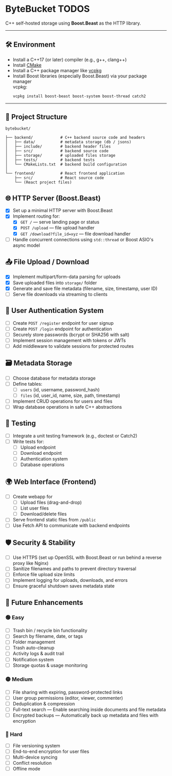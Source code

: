 # ByteBucket TODOS

C++ self-hosted storage using **Boost.Beast** as the HTTP library.

---

## 🛠️ Environment

- Install a C++17 (or later) compiler (e.g., g++, clang++)
- Install [CMake](https://cmake.org/)
- Install a C++ package manager like [vcpkg](https://github.com/microsoft/vcpkg)
- Install Boost libraries (especially Boost.Beast) via your package manager  
  vcpkg:
  ```bash
  vcpkg install boost-beast boost-system boost-thread catch2
  ```

---

## 📁 Project Structure

```
bytebucket/

├── backend/            # C++ backend source code and headers
│   ├── data/           # metadata storage (db / jsons)
│   ├── include/        # backend header files
│   ├── src/            # backend source code
│   ├── storage/        # uploaded files storage
│   ├── tests/          # backend tests
│   └── CMakeLists.txt  # backend build configuration
│
└── frontend/           # React frontend application
    ├── src/            # React source code
    └── (React project files)

```

## 🌐 HTTP Server (Boost.Beast)

- [x] Set up a minimal HTTP server with Boost.Beast
- [x] Implement routing for:
  - [x] `GET /` — serve landing page or status
  - [x] `POST /upload` — file upload handler
  - [x] `GET /download?file_id=xyz` — file download handler
- [ ] Handle concurrent connections using `std::thread` or Boost ASIO's async model

## 📤 File Upload / Download

- [x] Implement multipart/form-data parsing for uploads
- [x] Save uploaded files into `storage/` folder
- [x] Generate and save file metadata (filename, size, timestamp, user ID)
- [ ] Serve file downloads via streaming to clients

## 🔐 User Authentication System

- [ ] Create `POST /register` endpoint for user signup
- [ ] Create `POST /login` endpoint for authentication
- [ ] Securely store passwords (bcrypt or SHA256 with salt)
- [ ] Implement session management with tokens or JWTs
- [ ] Add middleware to validate sessions for protected routes

## 🗃 Metadata Storage

- [ ] Choose database for metadata storage
- [ ] Define tables:
  - [ ] `users` (id, username, password_hash)
  - [ ] `files` (id, user_id, name, size, path, timestamp)
- [ ] Implement CRUD operations for users and files
- [ ] Wrap database operations in safe C++ abstractions

## 🧪 Testing

- [ ] Integrate a unit testing framework (e.g., doctest or Catch2)
- [ ] Write tests for:
  - [ ] Upload endpoint
  - [ ] Download endpoint
  - [ ] Authentication system
  - [ ] Database operations

## 🌍 Web Interface (Frontend)

- [ ] Create webapp for
  - [ ] Upload files (drag-and-drop)
  - [ ] List user files
  - [ ] Download/delete files
- [ ] Serve frontend static files from `/public`
- [ ] Use Fetch API to communicate with backend endpoints

## 🛡️ Security & Stability

- [ ] Use HTTPS (set up OpenSSL with Boost.Beast or run behind a reverse proxy like Nginx)
- [ ] Sanitize filenames and paths to prevent directory traversal
- [ ] Enforce file upload size limits
- [ ] Implement logging for uploads, downloads, and errors
- [ ] Ensure graceful shutdown saves metadata state

## 🧠 Future Enhancements

### 🟢 Easy

- [ ] Trash bin / recycle bin functionality
- [ ] Search by filename, date, or tags
- [ ] Folder management
- [ ] Trash auto-cleanup
- [ ] Activity logs & audit trail
- [ ] Notification system
- [ ] Storage quotas & usage monitoring

### 🟡 Medium

- [ ] File sharing with expiring, password-protected links
- [ ] User group permissions (editor, viewer, commenter)
- [ ] Deduplication & compression
- [ ] Full-text search — Enable searching inside documents and file metadata
- [ ] Encrypted backups — Automatically back up metadata and files with encryption

### 🔴 Hard

- [ ] File versioning system
- [ ] End-to-end encryption for user files
- [ ] Multi-device syncing
- [ ] Conflict resolution
- [ ] Offline mode
